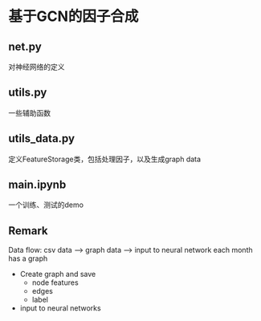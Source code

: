 # 基于GCN的因子合成

## net.py
对神经网络的定义

## utils.py
一些辅助函数

## utils_data.py
定义FeatureStorage类，包括处理因子，以及生成graph data


## main.ipynb
一个训练、测试的demo

## Remark
Data flow: csv data --> graph data --> input to neural network
each month has a graph
- Create graph and save 
    - node features
    - edges
    - label 
- input to neural networks
